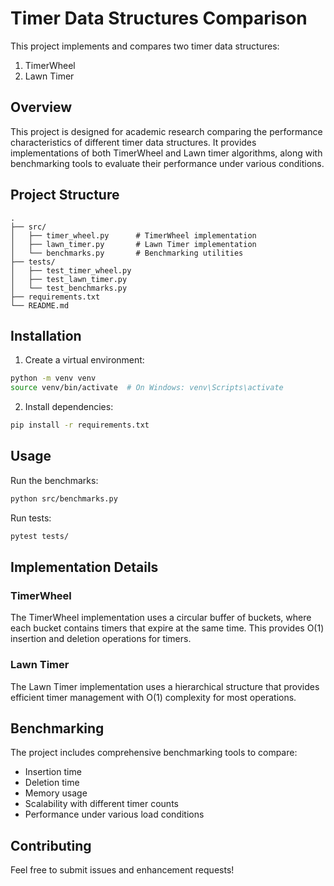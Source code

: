 # Timer Data Structures Comparison

This project implements and compares two timer data structures:
1. TimerWheel
2. Lawn Timer

## Overview

This project is designed for academic research comparing the performance characteristics of different timer data structures. It provides implementations of both TimerWheel and Lawn timer algorithms, along with benchmarking tools to evaluate their performance under various conditions.

## Project Structure

```
.
├── src/
│   ├── timer_wheel.py      # TimerWheel implementation
│   ├── lawn_timer.py       # Lawn Timer implementation
│   └── benchmarks.py       # Benchmarking utilities
├── tests/
│   ├── test_timer_wheel.py
│   ├── test_lawn_timer.py
│   └── test_benchmarks.py
├── requirements.txt
└── README.md
```

## Installation

1. Create a virtual environment:
```bash
python -m venv venv
source venv/bin/activate  # On Windows: venv\Scripts\activate
```

2. Install dependencies:
```bash
pip install -r requirements.txt
```

## Usage

Run the benchmarks:
```bash
python src/benchmarks.py
```

Run tests:
```bash
pytest tests/
```

## Implementation Details

### TimerWheel
The TimerWheel implementation uses a circular buffer of buckets, where each bucket contains timers that expire at the same time. This provides O(1) insertion and deletion operations for timers.

### Lawn Timer
The Lawn Timer implementation uses a hierarchical structure that provides efficient timer management with O(1) complexity for most operations.

## Benchmarking

The project includes comprehensive benchmarking tools to compare:
- Insertion time
- Deletion time
- Memory usage
- Scalability with different timer counts
- Performance under various load conditions

## Contributing

Feel free to submit issues and enhancement requests! 